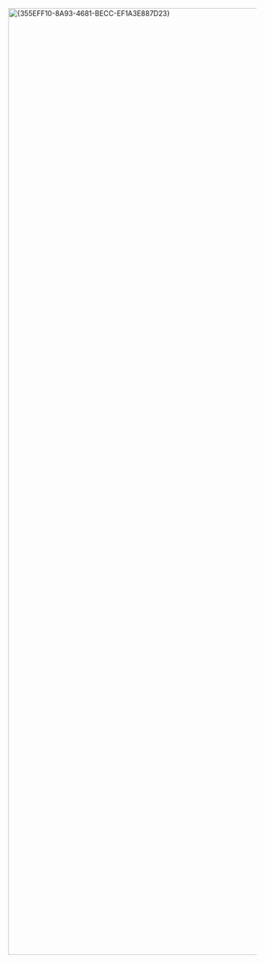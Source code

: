 <img width="1919" alt="{355EFF10-8A93-4681-BECC-EF1A3E887D23}" src="https://github.com/user-attachments/assets/908405e7-295b-4ea3-b0f8-be0151c036fe">
